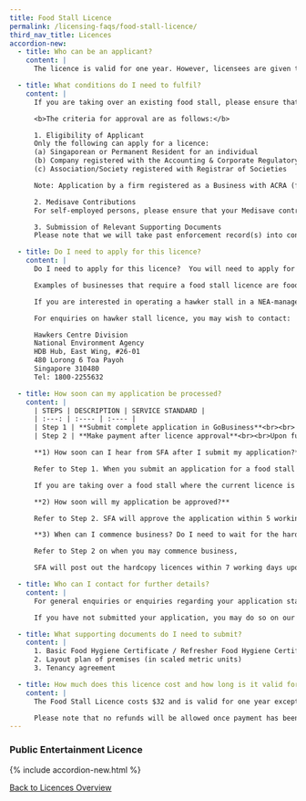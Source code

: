```yaml
---
title: Food Stall Licence
permalink: /licensing-faqs/food-stall-licence/
third_nav_title: Licences
accordion-new:
  - title: Who can be an applicant?
    content: |
      The licence is valid for one year. However, licensees are given the option to pay $64 for a Food Stall Licence that is valid for two years.

  - title: What conditions do I need to fulfil?
    content: |
      If you are taking over an existing food stall, please ensure that the previous licensee had surrendered/cancelled his licence before you submit an application for the licence. Otherwise, there will be a delay in processing your application.

      <b>The criteria for approval are as follows:</b>

      1. Eligibility of Applicant
      Only the following can apply for a licence:
      (a) Singaporean or Permanent Resident for an individual
      (b) Company registered with the Accounting & Corporate Regulatory Authority (ACRA)
      (c) Association/Society registered with Registrar of Societies

      Note: Application by a firm registered as a Business with ACRA (formerly RCB) cannot be accepted. The sole proprietor or active partner must apply for a licence in his name.

      2. Medisave Contributions
      For self-employed persons, please ensure that your Medisave contributions are paid before applying for a licence.

      3. Submission of Relevant Supporting Documents
      Please note that we will take past enforcement record(s) into consideration for new licence applications and/or renewal.

  - title: Do I need to apply for this licence?
    content: |
      Do I need to apply for this licence?	You will need to apply for a Food Stall Licence if you intend to operate a retail food stall where food and/or drink are sold wholly by retail. It is a requirement under the Environmental Public Health Act. The purpose of licensing is to ensure cleanliness and food safety in food retail outlets and to prevent food-borne diseases.

      Examples of businesses that require a food stall licence are food stalls in private eating houses, coffeeshops, food courts, canteens, private markets.

      If you are interested in operating a hawker stall in a NEA-managed food centre/market, you need to first bid for a food stall in NEA's tender. Once you have secured a food stall in a successful bid and signed the tenancy agreement with NEA, a hawker stall licence will then be issued to you by the Singapore Food Agency (SFA).

      For enquiries on hawker stall licence, you may wish to contact:

      Hawkers Centre Division
      National Environment Agency
      HDB Hub, East Wing, #26-01
      480 Lorong 6 Toa Payoh
      Singapore 310480
      Tel: 1800-2255632

  - title: How soon can my application be processed?
    content: |
      | STEPS | DESCRIPTION | SERVICE STANDARD |
      | :---: | :---- | :---- |
      | Step 1 | **Submit complete application in GoBusiness**<br><br> - For complete application with layout plan and tenancy agreement attached, SFA will process the application within 5 working days.<br><br> - For incomplete application and without layout plan or tenancy agreement, SFA will reject the application.<br><br> **Existing Licensed Premises**<br>If you are taking over a food stall, you should engage the main operator to ensure the previous licensee has cancelled the licence to avoid delays. Otherwise, SFA will require 2 weeks to engage the food stall licensee for cancellation of the licence. | 5 working days if application is complete and in order |
      | Step 2 | **Make payment after licence approval**<br><br>Upon full compliance to licensing requirements and submission of required documents, SFA will approve the application. You will receive a notification via email and GoBusiness within 5 working days.<br><br> - MFor applicants with existing GIRO arrangement with SFA, you may start business after receiving SFA's email approval}<br><br> - For applicants not on GIRO, you may start your business after you have made payment via AXS or GoBusiness.<br><br>SFA will post out the hardcopy licences within 7 working days upon successful payment.<br>You should receive the hardcopy licence via post within 2 weeks after successful payment. If you do not receive the hardcopy licence after 2 weeks, please write in to [SFA](https://www.sfa.gov.sg/feedback){:target="_blank"} to request for a replacement copy. | 5 working days if application is complete and in order <br><br>7 working days to post out hardcopy licenses |

      **1) How soon can I hear from SFA after I submit my application?**

      Refer to Step 1. When you submit an application for a food stall licence, SFA will respond to you within 5 working days.

      If you are taking over a food stall where the current licence is valid, you should engage the main operator to ensure the previous licensee has cancelled the licence so as not to delay your application. Otherwise, SFA will require 2 weeks to engage the food stall licensee for cancellation of licence.

      **2) How soon will my application be approved?**

      Refer to Step 2. SFA will approve the application within 5 working days upon applicant’s full compliance to licensing requirements and submission of required documents.

      **3) When can I commence business? Do I need to wait for the hardcopy licence before I start operations? What do I do if I do not receive the hardcopy licence?**

      Refer to Step 2 on when you may commence business,

      SFA will post out the hardcopy licences within 7 working days upon successful payment. You should receive the hardcopy licence via post within 2 weeks after successful payment. If you do not receive the hardcopy licence after 2 weeks, please write in to [SFA](https://www.sfa.gov.sg/feedback){:target="_blank"} to request for a replacement copy.

  - title: Who can I contact for further details?
    content: |
      For general enquiries or enquiries regarding your application status, please submit your enquiry and GoBusiness application ID through SFA's [online feedback form](https://www.sfa.gov.sg/feedback){:target="_blank"}.

      If you have not submitted your application, you may do so on our website.

  - title: What supporting documents do I need to submit?
    content: |
      1. Basic Food Hygiene Certificate / Refresher Food Hygiene Certificate of food handlers
      2. Layout plan of premises (in scaled metric units)
      3. Tenancy agreement

  - title: How much does this licence cost and how long is it valid for?
    content: |
      The Food Stall Licence costs $32 and is valid for one year except for food stalls in primary, secondary and junior college school canteens. Licensees are given the option to pay $64 for a Food Stall Licence that is valid for two years.

      Please note that no refunds will be allowed once payment has been made.
---
```


### Public Entertainment Licence

{% include accordion-new.html %}

[Back to Licences Overview](/licences/)

<script src="/jquery/jquery.min.js"></script>
<script src="/jquery/resize-tables.js"></script>
